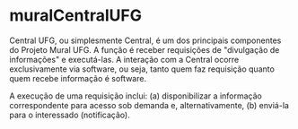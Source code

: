 muralCentralUFG
===============

Central UFG, ou simplesmente Central, é um dos principais componentes 
do Projeto Mural UFG. A função é receber requisições de "divulgação de 
informações" e executá-las. A interação com a Central ocorre 
exclusivamente via software, ou seja, tanto quem faz requisição quanto 
quem recebe informação é software. 

A execução de uma requisição inclui: (a) disponibilizar a informação 
correspondente para acesso sob demanda e, alternativamente, (b) enviá-la 
para o interessado (notificação). 
